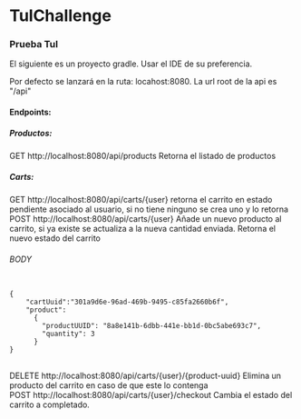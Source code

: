 # TulChallenge

<h3>Prueba Tul</h3>
<p>
El siguiente es un proyecto gradle. Usar el IDE de su preferencia.
<p>

<p>
Por defecto se lanzará en la ruta: locahost:8080. La url root de la api es "/api"
</p>

<h4>Endpoints:</h4>

<h5>Productos:</h5>
GET http://localhost:8080/api/products Retorna el listado de productos

<h5>Carts:</h5>
GET  http://localhost:8080/api/carts/{user} retorna el carrito en estado pendiente asociado al usuario, si no tiene ninguno se crea uno y lo retorna <br>
POST http://localhost:8080/api/carts/{user} Añade un nuevo producto al carrito, si ya existe se actualiza a la nueva cantidad enviada.
Retorna el nuevo estado del carrito <br>
<h6>BODY</h6>
<pre>
<code>
{
	"cartUuid":"301a9d6e-96ad-469b-9495-c85fa2660b6f",
	"product":
	  {
	    "productUUID": "8a8e141b-6dbb-441e-bb1d-0bc5abe693c7",
	    "quantity": 3
	  }
} 
</code>
</pre>
DELETE http://localhost:8080/api/carts/{user}/{product-uuid} Elimina un producto del carrito en caso de que este lo contenga <br>
POST http://localhost:8080/api/carts/{user}/checkout   Cambia el estado del carrito a completado.
